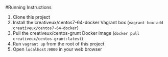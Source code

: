 #Running Instructions

1. Clone this project
2. Install the creativeux/centos7-64-docker Vagrant box (`vagrant box add creativeux/centos7-64-docker`)
3. Pull the creativeux/centos-grunt Docker image (`docker pull creativeux/centos-grunt:latest`)
4. Run `vagrant up` from the root of this project
5. Open `localhost:9000` in your web browser
